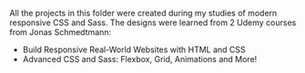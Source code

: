 All the projects in this folder were created during my studies of modern responsive CSS and Sass. The designs were learned from 2 Udemy courses from Jonas Schmedtmann:

- Build Responsive Real-World Websites with HTML and CSS
- Advanced CSS and Sass: Flexbox, Grid, Animations and More!
